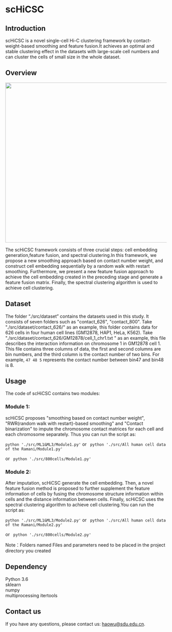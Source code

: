 # scHiCSC
## Introduction
scHiCSC is a novel single-cell Hi-C clustering framework by contact-weight-based smoothing and feature fusion.It achieves an optimal and stable clustering effect in the datasets with large-scale cell numbers and can cluster the cells of small size in the whole dataset.

## Overview
<img src="framework.png" width="1000" height="500" />  

The scHiCSC framework consists of three crucial steps: cell embedding generation,feature fusion, and spectral clustering.In this framework, we propose a new smoothing approach based on contact number weight, and construct cell embedding sequentially by a random walk with restart smoothing. Furthermore, we present a new feature fusion approach to achieve the cell embedding created in the preceding stage and generate a feature fusion matrix. Finally, the spectral clustering algorithm is used to achieve cell clustering.

## Dataset
The folder “./src/dataset” contains the datasets used in this study. It consists of seven folders such as "contact_626", "contact_800".
Take "./src/dataset/contact_626/" as an example, this folder contains data for 626 cells in four human cell lines (GM12878, HAP1, HeLa, K562). 
Take "./src/dataset/contact_626/GM12878/cell_1_chr1.txt " as an example, this file describes the interaction information on chromosome 1 in GM12878 cell 1. This file contains three columns of data, the first and second columns are bin numbers, and the third column is the contact number of two bins. For example, ``` 47 48 5 ``` represents the contact number between bin47 and bin48 is 8.

## Usage
The code of scHiCSC contains two modules:
### Module 1: 
scHiCSC proposes "smoothing based on contact number weight", "RWR(random walk with restart)-based smoothing" and "Contact binarization" to impute the chromosome contact matrices for each cell and each chromosome separately. Thus you can run the script as:

``` python './src/ML1&ML3/Module1.py' ```  or ``` python './src/All human cell data of the Ramani/Module1.py'```

or ``` python './src/800cells/Module1.py'```

### Module 2:
After imputation, scHiCSC generate the cell embedding. Then, a novel feature fusion method is proposed to further supplement the feature information of cells by fusing the chromosome structure information within cells and the distance information between cells. Finally, scHiCSC uses the spectral clustering algorithm to achieve cell clustering.You can run the script as:

``` python './src/ML1&ML3/Module2.py' ```  or ``` python './src/All human cell data of the Ramani/Module2.py'```

or ``` python './src/800cells/Module2.py'```

Note：Folders named Files and parameters need to be placed in the project directory you created

## Dependency
Python 3.6   
sklearn  
numpy  
multiprocessing
itertools




## Contact us

If you have any questions, please contact us: haowu@sdu.edu.cn.

